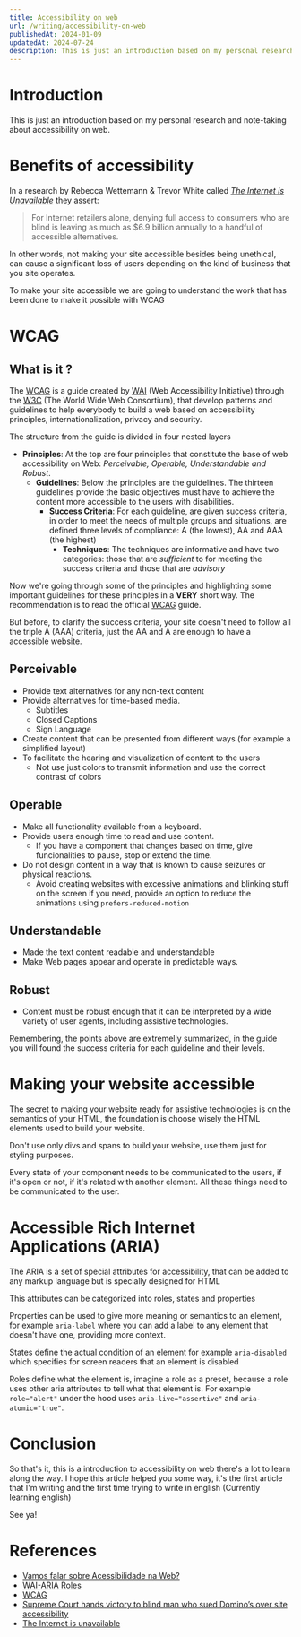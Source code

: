 ```yaml
---
title: Accessibility on web
url: /writing/accessibility-on-web
publishedAt: 2024-01-09
updatedAt: 2024-07-24
description: This is just an introduction based on my personal research and note-taking about accessibility on web.
---
```


# Introduction

This is just an introduction based on my personal research and note-taking about accessibility on web.

# Benefits of accessibility

In a research by Rebecca Wettemann & Trevor White called [_The Internet is Unavailable_](https://nucleusresearch.com/research/single/the-internet-is-unavailable/) they assert:

> For Internet retailers alone, denying full access to consumers who are blind is leaving as much as $6.9 billion annually to a handful of accessible alternatives.

In other words, not making your site accessible besides being unethical, can cause a significant loss of users depending on the kind of business that you site operates.

To make your site accessible we are going to understand the work that has been done to make it possible with WCAG

# WCAG

## What is it ?

The [WCAG](https://www.w3.org/TR/WCAG21/) is a guide created by [WAI](https://www.w3.org/WAI/) (Web Accessibility Initiative) through the [W3C](https://www.w3.org/) (The World Wide Web Consortium), that develop patterns and guidelines to help everybody to build a web based on accessibility principles, internationalization, privacy and security.

The structure from the guide is divided in four nested layers

- **Principles**: At the top are four principles that constitute the base of web accessibility on Web: _Perceivable, Operable, Understandable and Robust_.
  - **Guidelines**: Below the principles are the guidelines. The thirteen guidelines provide the basic objectives must have to achieve the content more accessible to the users with disabilities.
    - **Success Criteria**: For each guideline, are given success criteria, in order to meet the needs of multiple groups and situations, are defined three levels of compliance: A (the lowest), AA and AAA (the highest)
      - **Techniques**: The techniques are informative and have two categories: those that are _sufficient_ to for meeting the success criteria and those that are _advisory_

Now we're going through some of the principles and highlighting some important guidelines for these principles in a **VERY** short way. The recommendation is to read the official [WCAG](https://www.w3.org/TR/WCAG21/) guide.

But before, to clarify the success criteria, your site doesn't need to follow all the triple A (AAA) criteria, just the AA and A are enough to have a accessible website.

## Perceivable

- Provide text alternatives for any non-text content
- Provide alternatives for time-based media.
  - Subtitles
  - Closed Captions
  - Sign Language
- Create content that can be presented from different ways (for example a simplified layout)
- To facilitate the hearing and visualization of content to the users
  - Not use just colors to transmit information and use the correct contrast of colors

## Operable

- Make all functionality available from a keyboard.
- Provide users enough time to read and use content.
  - If you have a component that changes based on time, give funcionalities to pause, stop or extend the time.
- Do not design content in a way that is known to cause seizures or physical reactions.
  - Avoid creating websites with excessive animations and blinking stuff on the screen if you need, provide an option to reduce the animations using `prefers-reduced-motion`

## Understandable

- Made the text content readable and understandable
- Make Web pages appear and operate in predictable ways.

## Robust

- Content must be robust enough that it can be interpreted by a wide variety of user agents, including assistive technologies.

Remembering, the points above are extremelly summarized, in the guide you will found the success criteria for each guideline and their levels.

# Making your website accessible

The secret to making your website ready for assistive technologies is on the semantics of your HTML, the foundation is choose wisely the HTML elements used to build your website.

Don't use only divs and spans to build your website, use them just for styling purposes.

Every state of your component needs to be communicated to the users, if it's open or not, if it's related with another element. All these things need to be communicated to the user.

# Accessible Rich Internet Applications (ARIA)

The ARIA is a set of special attributes for accessibility, that can be added to any markup language but is specially designed for HTML

This attributes can be categorized into roles, states and properties

Properties can be used to give more meaning or semantics to an element, for example `aria-label` where you can add a label to any element that doesn't have one, providing more context.

States define the actual condition of an element for example `aria-disabled` which specifies for screen readers that an element is disabled

Roles define what the element is, imagine a role as a preset, because a role uses other aria attributes to tell what that element is. For example `role="alert"` under the hood uses `aria-live="assertive"` and `aria-atomic="true"`.

# Conclusion

So that's it, this is a introduction to accessibility on web there's a lot to learn along the way. I hope this article helped you some way, it's the first article that I'm writing and the first time trying to write in english (Currently learning english)

See ya!

# References

- [Vamos falar sobre Acessibilidade na Web?](https://youtu.be/QLO0iZ1BbQo?si=XiP_pXnWudcCnu3x)
- [WAI-ARIA Roles](https://developer.mozilla.org/en-US/docs/Web/Accessibility/ARIA/Roles)
- [WCAG](https://www.w3c.br/traducoes/wcag/wcag21-pt-BR/#abstract)
- [Supreme Court hands victory to blind man who sued Domino’s over site accessibility](https://www.cnbc.com/2019/10/07/dominos-supreme-court.html)
- [The Internet is unavailable](https://nucleusresearch.com/research/single/the-internet-is-unavailable/)
